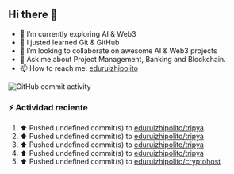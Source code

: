 ## Hi there 👋


- 🔭 I’m currently exploring AI & Web3
- 🌱 I justed learned Git & GitHub
- 👯 I’m looking to collaborate on awesome AI & Web3 projects
- 💬 Ask me about Project Management, Banking and Blockchain.
- 📫 How to reach me: [eduruizhipolito](https://twitter.com/eduruizhipolito)

![GitHub commit activity](https://img.shields.io/github/commit-activity/t/eduruizhipolito/eduruizhipolito)

### :zap: Actividad reciente
<!--RECENT_ACTIVITY:start-->
1. ⬆️ Pushed undefined commit(s) to [eduruizhipolito/tripya](https://github.com/eduruizhipolito/tripya)<br>
2. ⬆️ Pushed undefined commit(s) to [eduruizhipolito/tripya](https://github.com/eduruizhipolito/tripya)<br>
3. ⬆️ Pushed undefined commit(s) to [eduruizhipolito/tripya](https://github.com/eduruizhipolito/tripya)<br>
4. ⬆️ Pushed undefined commit(s) to [eduruizhipolito/tripya](https://github.com/eduruizhipolito/tripya)<br>
5. ⬆️ Pushed undefined commit(s) to [eduruizhipolito/cryptohost](https://github.com/eduruizhipolito/cryptohost)<br>
<!--RECENT_ACTIVITY:end-->

